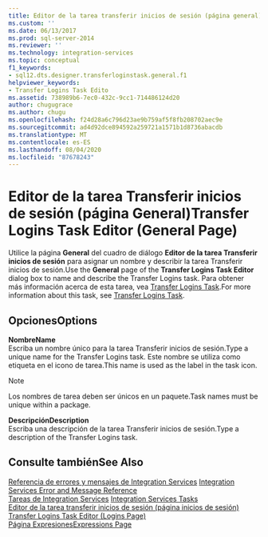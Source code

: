 ```yaml
---
title: Editor de la tarea transferir inicios de sesión (página general) | Microsoft Docs
ms.custom: ''
ms.date: 06/13/2017
ms.prod: sql-server-2014
ms.reviewer: ''
ms.technology: integration-services
ms.topic: conceptual
f1_keywords:
- sql12.dts.designer.transferloginstask.general.f1
helpviewer_keywords:
- Transfer Logins Task Edito
ms.assetid: 738989b6-7ec0-432c-9cc1-714486124d20
author: chugugrace
ms.author: chugu
ms.openlocfilehash: f24d28a6c796d23ae9b759af5f8fb208702aec9e
ms.sourcegitcommit: ad4d92dce894592a259721a1571b1d8736abacdb
ms.translationtype: MT
ms.contentlocale: es-ES
ms.lasthandoff: 08/04/2020
ms.locfileid: "87678243"
---
```

# <a name="transfer-logins-task-editor-general-page"></a><span data-ttu-id="86c60-102">Editor de la tarea Transferir inicios de sesión (página General)</span><span class="sxs-lookup"><span data-stu-id="86c60-102">Transfer Logins Task Editor (General Page)</span></span>
  <span data-ttu-id="86c60-103">Utilice la página **General** del cuadro de diálogo **Editor de la tarea Transferir inicios de sesión** para asignar un nombre y describir la tarea Transferir inicios de sesión.</span><span class="sxs-lookup"><span data-stu-id="86c60-103">Use the **General** page of the **Transfer Logins Task Editor** dialog box to name and describe the Transfer Logins task.</span></span> <span data-ttu-id="86c60-104">Para obtener más información acerca de esta tarea, vea [Transfer Logins Task](control-flow/transfer-logins-task.md).</span><span class="sxs-lookup"><span data-stu-id="86c60-104">For more information about this task, see [Transfer Logins Task](control-flow/transfer-logins-task.md).</span></span>  
  
## <a name="options"></a><span data-ttu-id="86c60-105">Opciones</span><span class="sxs-lookup"><span data-stu-id="86c60-105">Options</span></span>  
 <span data-ttu-id="86c60-106">**Nombre**</span><span class="sxs-lookup"><span data-stu-id="86c60-106">**Name**</span></span>  
 <span data-ttu-id="86c60-107">Escriba un nombre único para la tarea Transferir inicios de sesión.</span><span class="sxs-lookup"><span data-stu-id="86c60-107">Type a unique name for the Transfer Logins task.</span></span> <span data-ttu-id="86c60-108">Este nombre se utiliza como etiqueta en el icono de tarea.</span><span class="sxs-lookup"><span data-stu-id="86c60-108">This name is used as the label in the task icon.</span></span>  
  
> [!NOTE]  
>  <span data-ttu-id="86c60-109">Los nombres de tarea deben ser únicos en un paquete.</span><span class="sxs-lookup"><span data-stu-id="86c60-109">Task names must be unique within a package.</span></span>  
  
 <span data-ttu-id="86c60-110">**Descripción**</span><span class="sxs-lookup"><span data-stu-id="86c60-110">**Description**</span></span>  
 <span data-ttu-id="86c60-111">Escriba una descripción de la tarea Transferir inicios de sesión.</span><span class="sxs-lookup"><span data-stu-id="86c60-111">Type a description of the Transfer Logins task.</span></span>  
  
## <a name="see-also"></a><span data-ttu-id="86c60-112">Consulte también</span><span class="sxs-lookup"><span data-stu-id="86c60-112">See Also</span></span>  
 <span data-ttu-id="86c60-113">[Referencia de errores y mensajes de Integration Services](../../2014/integration-services/integration-services-error-and-message-reference.md) </span><span class="sxs-lookup"><span data-stu-id="86c60-113">[Integration Services Error and Message Reference](../../2014/integration-services/integration-services-error-and-message-reference.md) </span></span>  
 <span data-ttu-id="86c60-114">[Tareas de Integration Services](control-flow/integration-services-tasks.md) </span><span class="sxs-lookup"><span data-stu-id="86c60-114">[Integration Services Tasks](control-flow/integration-services-tasks.md) </span></span>  
 <span data-ttu-id="86c60-115">[Editor de la tarea transferir inicios de sesión &#40;página inicios de sesión&#41;](../../2014/integration-services/transfer-logins-task-editor-logins-page.md) </span><span class="sxs-lookup"><span data-stu-id="86c60-115">[Transfer Logins Task Editor &#40;Logins Page&#41;](../../2014/integration-services/transfer-logins-task-editor-logins-page.md) </span></span>  
 [<span data-ttu-id="86c60-116">Página Expresiones</span><span class="sxs-lookup"><span data-stu-id="86c60-116">Expressions Page</span></span>](expressions/expressions-page.md)  
  
  
